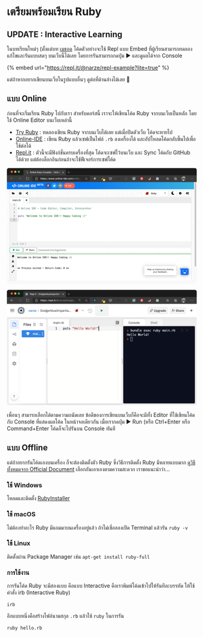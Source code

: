# เตรียมพร้อมเรียน Ruby

## UPDATE : Interactive Learning

ในบทเรียนใหม่ๆ \(ตั้งแต่บท [เมธอด](methods.md) โค้ดตัวอย่างจะใช้ Repl แบบ Embed ที่ผู้เรียนสามารถทดลองแก้ไขและรันแบบสดๆ บนเว็บนี้ได้เลย โดยการรันสามารถกดปุ่ม ▶️ และดูผลได้จาก Console

{% embed url="https://repl.it/@narze/repl-example?lite=true" %}

แต่ถ้าหากอยากเขียนบนเว็บในรูปแบบอื่นๆ ดูต่อที่ด้านล่างได้เลย 👀

## แบบ Online

ก่อนที่จะเริ่มเรียน Ruby ไปกับเรา สำหรับคอร์สนี้ เราจะให้เขียนโค้ด Ruby จากบนเว็บเป็นหลัก โดยใช้ Online Editor บนเว็บเหล่านี้

* [Try Ruby](https://try.ruby-lang.org/) : ทดลองเขียน Ruby จากบนเว็บได้เลย แต่เมื่อปิดตัวเว็บ โค้ดจะหายไป
* [Online-IDE](https://www.online-ide.com/online_ruby_compiler) : เขียน Ruby แล้วเซฟเป็นไฟล์ `.rb` ลงเครื่องได้ และอัปโหลดโค้ดกลับขึ้นไปเพื่อใช้ต่อได้
* [Repl.it](https://repl.it/languages/ruby) : ตัวนี้จะมีฟังก์ชั่นครบเครื่องที่สุด โค้ดจะเซฟไว้บนเว็บ และ Sync โค้ดกับ GitHub ได้ด้วย แต่ต้องล็อกอินก่อนถ้าจะใช้ฟีเจอร์การเซฟโค้ด

![online-ide](../../.gitbook/assets/image%20%2824%29.png)

![repl.it](../../.gitbook/assets/image%20%2825%29.png)

เพื่อนๆ สามารถเลือกได้ตามความถนัดเลย ข้อดีของการเขียนบนเว็บก็คือจะมีทั้ง Editor ที่ใช้เขียนโค้ด กับ Console ที่แสดงผลโค้ด ในหน้าจอเดียวกัน เมื่อเรากดปุ่ม ▶️ Run \(หรือ Ctrl+Enter หรือ Command+Enter โค้ดก็จะไปรันบน Console ทันที

## แบบ Offline

แต่ถ้าอยากรันโค้ดเองบนเครื่อง ก็จะต้องติดตั้งตัว Ruby ซึ่งวิธีการติดตั้ง Ruby มีหลายแบบมาก [ดูวิธีทั้งหมดจาก Official Document](https://www.ruby-lang.org/en/documentation/installation/) เลือกกันเอาเองตามความสะดวก เราขอแนะนำว่า...

### ใช้ Windows

โหลดและติดตั้ง [RubyInstaller](https://rubyinstaller.org/)

### ใช้ macOS

ไม่ต้องทำอะไร Ruby มีแถมมาบนเครื่องอยู่แล้ว ถ้าไม่เชี่อลองเปิด Terminal แล้วรัน `ruby -v`

### ใช้ Linux

ติดตั้งผ่าน Package Manager เช่น `apt-get install ruby-full`

### การใช้งาน

การรันโค้ด Ruby จะมีสองแบบ คือแบบ Interactive คือเราพิมพ์โค้ดเข้าไปให้รันทีละบรรทัด ให้ใช้คำสั่ง irb \(Interactive Ruby\)

```text
irb
```

อีกแบบหนึ่งคือสร้างไฟล์นามสกุล `.rb` แล้วใช้ `ruby` ในการรัน

```text
ruby hello.rb
```
